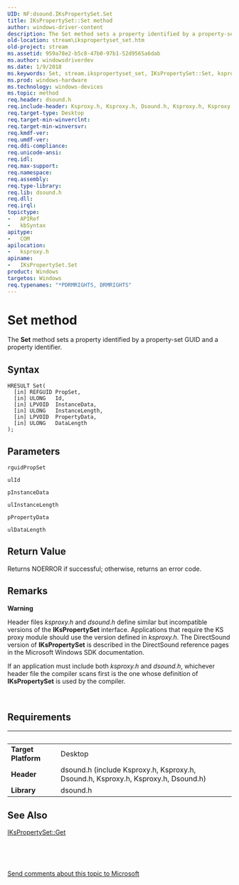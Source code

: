 ```yaml
---
UID: NF:dsound.IKsPropertySet.Set
title: IKsPropertySet::Set method
author: windows-driver-content
description: The Set method sets a property identified by a property-set GUID and a property identifier.
old-location: stream\ikspropertyset_set.htm
old-project: stream
ms.assetid: 959a78e2-b5c8-47b0-97b1-52d9565a6dab
ms.author: windowsdriverdev
ms.date: 1/9/2018
ms.keywords: Set, stream.ikspropertyset_set, IKsPropertySet::Set, ksproxy/IKsPropertySet::Set, ksproxy_957cf2a5-1dc6-4e89-86c5-b2f01d913b66.xml, IKsPropertySet, IKsPropertySet interface [Streaming Media Devices], Set method, Set method [Streaming Media Devices], Set method [Streaming Media Devices], IKsPropertySet interface
ms.prod: windows-hardware
ms.technology: windows-devices
ms.topic: method
req.header: dsound.h
req.include-header: Ksproxy.h, Ksproxy.h, Dsound.h, Ksproxy.h, Ksproxy.h, Dsound.h
req.target-type: Desktop
req.target-min-winverclnt: 
req.target-min-winversvr: 
req.kmdf-ver: 
req.umdf-ver: 
req.ddi-compliance: 
req.unicode-ansi: 
req.idl: 
req.max-support: 
req.namespace: 
req.assembly: 
req.type-library: 
req.lib: dsound.h
req.dll: 
req.irql: 
topictype:
-	APIRef
-	kbSyntax
apitype:
-	COM
apilocation:
-	ksproxy.h
apiname:
-	IKsPropertySet.Set
product: Windows
targetos: Windows
req.typenames: "*PDRMRIGHTS, DRMRIGHTS"
---
```



# Set method
The <b>Set</b> method sets a property identified by a property-set GUID and a property identifier.

## Syntax

````
HRESULT Set(
  [in] REFGUID PropSet,
  [in] ULONG   Id,
  [in] LPVOID  InstanceData,
  [in] ULONG   InstanceLength,
  [in] LPVOID  PropertyData,
  [in] ULONG   DataLength
);
````

## Parameters

`rguidPropSet`



`ulId`



`pInstanceData`



`ulInstanceLength`



`pPropertyData`



`ulDataLength`




## Return Value

Returns NOERROR if successful; otherwise, returns an error code.

## Remarks

<div class="alert"><b>Warning</b>  <p class="note">Header files <i>ksproxy.h</i> and <i>dsound.h</i> define similar but incompatible versions of the <b>IKsPropertySet</b> interface. Applications that require the KS proxy module should use the version defined in <i>ksproxy.h</i>. The DirectSound version of <b>IKsPropertySet</b> is described in the DirectSound reference pages in the Microsoft Windows SDK documentation.

<p class="note">

If an application must include both <i>ksproxy.h</i> and <i>dsound.h</i>, whichever header file the compiler scans first is the one whose definition of <b>IKsPropertySet</b> is used by the compiler.



</div><div> </div>

## Requirements
| &nbsp; | &nbsp; |
| ---- |:---- |
| **Target Platform** | Desktop |
| **Header** | dsound.h (include Ksproxy.h, Ksproxy.h, Dsound.h, Ksproxy.h, Ksproxy.h, Dsound.h) |
| **Library** | dsound.h |

## See Also

<a href="https://msdn.microsoft.com/library/windows/hardware/ff560719">IKsPropertySet::Get</a>

 

 

<a href="mailto:wsddocfb@microsoft.com?subject=Documentation%20feedback [stream\stream]:%20IKsPropertySet::Set method%20 RELEASE:%20(1/9/2018)&amp;body=%0A%0APRIVACY STATEMENT%0A%0AWe use your feedback to improve the documentation. We don't use your email address for any other purpose, and we'll remove your email address from our system after the issue that you're reporting is fixed. While we're working to fix this issue, we might send you an email message to ask for more info. Later, we might also send you an email message to let you know that we've addressed your feedback.%0A%0AFor more info about Microsoft's privacy policy, see http://privacy.microsoft.com/en-us/default.aspx." title="Send comments about this topic to Microsoft">Send comments about this topic to Microsoft</a>